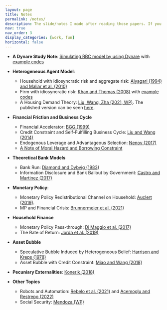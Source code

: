 ```yaml
---
layout: page
title: Notes
permalink: /notes/
description: The slide/notes I made after reading those papers. If you have any questions or find any typos, please email me!
nav: true
nav_order: 3
display_categories: [work, fun]
horizontal: false
---
```

- **A Dynare Study Note**: [Simulating RBC model by using Dynare](https://www.dropbox.com/scl/fi/kjjan3dqmbuzrpai3jkif/Dynare_tutorial.pdf?rlkey=om9svq98h74vp0z11wicescxo&dl=0) with [example codes](https://www.dropbox.com/scl/fo/22mmqve9rvvt3hmoe0l7g/AFp0wakYKnbQWXhJMN8roaM?rlkey=9f47o00pgdh3tbmtest5cb3zh&dl=0)

- **Heterogeneous Agent Model**:
  - Household with idiosyncratic risk and aggregate risk: [Aiyagari (1994) and Maliar et al. (2010)](https://www.dropbox.com/scl/fi/aqhu0d5492l4sx4vmad97/Aiyagari-1994-K-S-2010.pdf?rlkey=xk8jpgra71brqeip3ho1cahhx&dl=0)
  - Firm with idiosyncratic risk: [Khan and Thomas (2008)](https://www.dropbox.com/scl/fi/uzm7k3vpxmolldaapov1t/Khan-and-Thomas-2008.pdf?rlkey=4kl6x56osn5cbo9xe4dpu54c3&dl=0) with [example codes](https://www.dropbox.com/scl/fo/xl1zvj17prse0ubhzgzyy/AHl_6aSLQWdOoRi3CPlG8XQ?rlkey=e127c9hg0ic3d5y56bfko1n2f&dl=0)
  - A Housing Demand Theory: [Liu, Wang, Zha (2021, WP)](https://www.dropbox.com/scl/fi/kvbzdoqbxig86ussttiak/Liu-Wang-and-Zha-2021.pdf?rlkey=i9viji0qqgfdrtrwn5lq2hj2g&dl=0). The published version can be seen [here](https://www.sciencedirect.com/science/article/pii/S0022053122000746).

- **Financial Friction and Business Cycle**
  - Financial Accelerator: [BGG (1999)](https://www.dropbox.com/scl/fi/wh4nqwb4203fxrgy118wf/BGG.pdf?rlkey=tnkzu42qmzd06aeqwjcht0gve&dl=0)
  - Credit Constraint and Self-Fulfilling Business Cycle: [Liu and Wang (2014)](https://www.dropbox.com/scl/fi/7wesm43xpek5602bozu0g/Liu-and-Wang-2014.pdf?rlkey=uxxgigry1w2d18w7iiknn32m1&dl=0)
  - Endogenous Leverage and Advantageous Selection: [Nenov (2017)](https://www.dropbox.com/scl/fi/mjtr9h9odndris7mjw111/Nenov-2017.pdf?rlkey=fdpzatee5oio2xreymf1u5si1&dl=0)
  - [A Note of Moral Hazard and Borrowing Constraint](https://www.dropbox.com/scl/fi/5urxkkvq8rourbm3qu6i9/1_MM-theorem-and-borrowing-constraint.pdf?rlkey=jbcmdt7kf7l7uofso4deqqcit&dl=0)
 
- **Theoretical Bank Models**
  -  Bank Run: [Diamond and Dybvig (1983)](https://www.dropbox.com/scl/fi/2onisbrq6n8z63f4rqdwv/Diamond-Dyvbig-1983.pdf?rlkey=en2hr1f73h4xwobegx14o2k81&dl=0)
  -  Information Disclosure and Bank Bailout by Government: [Castro and Martinez (2017)](https://www.dropbox.com/scl/fi/srdn8crzr4r1gkork04bn/Castro-and-Martinez-2017.pdf?rlkey=tqt8ygzx7fwathgamw4mk50ed&dl=0)

- **Monetary Policy**:
  - Monetary Policy Redistributional Channel on Household: [Auclert (2019)](https://www.dropbox.com/scl/fi/mvmdhkyae1m3ho088r5jm/Auclert-2019.pdf?rlkey=wr6fvozbq5uquydgy8rcpt8ph&dl=0).
  - MP and Financial Crisis: [Brunnermeier et al. (2021)](https://www.dropbox.com/scl/fi/yx6mb0yyku62xxs810odr/Brunnermeier-et-al.-2021.pdf?rlkey=3034wib26z2e2qo4x2i8d99gt&dl=0)

- **Household Finance**
  - Monetary Policy Pass-through: [Di Maggio et al. (2017)](https://www.dropbox.com/scl/fi/brcjlw6lg3mwfx434ic9s/Di-Maggio-et-al.-2017.pdf?rlkey=3b590zokp617n36r63rbyq9lb&dl=0)
  - The Rate of Return: [Jorda et al. (2019)](https://www.dropbox.com/scl/fi/wq5en69y40lkr01icpgp1/Jorda-et-al.-2019.pdf?rlkey=b8m66f1tj7ibexx36961oaf8f&dl=0)
 
- **Asset Bubble**
  - Speculative Bubble Induced by Heterogeneous Belief: [Harrison and Kreps (1978)](https://www.dropbox.com/scl/fi/evxf7apswe6xjoonhbcd1/Harrison-and-Kreps-1978.pdf?rlkey=hvpgrks13ocbki1r34zbheam7&dl=0)
  - Asset Bubble with Credit Constraint: [Miao and Wang (2018)](https://www.dropbox.com/scl/fi/frfiat05ppcze5wnd706l/Miao-and-Wang-2018.pdf?rlkey=35yb0mvdc99t3n9nzuqh2mog1&dl)

- **Pecuniary Externalities**: [Konerik (2018)](https://www.dropbox.com/scl/fi/t8ybqsbs3cdl4nikh7q5c/Konerik-2018.pdf?rlkey=lzm82dl19t7qs4q6ioh588ar5&dl=0)

- **Other Topics**
  - Robots and Automation: [Rebelo et al. (2021)](https://www.dropbox.com/scl/fi/cp16j52oplu7ru618kj2u/Rebelo-et-al-2021.pdf?rlkey=x0hcud8utbptqmzaz3sdxv3ac&dl=0) and [Acemoglu and Restrepo (2022)](https://www.dropbox.com/scl/fi/tey0wdeasc0dvr2ty58wm/Acemoglu-and-Restrepo-2022.pdf?rlkey=5t2qoq33safsg3iab7c1394a9&dl=0)
  - Social Security: [Mendoza (WP)](https://www.dropbox.com/scl/fi/kihq1xwfw75t5hkr27vtr/Mendoza.pdf?rlkey=hwoyp0iig5poh883ecnq9njrx&dl=0)
